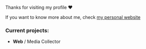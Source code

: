 Thanks for visiting my profile ❤️

If you want to know more about me, check [my personal website](https://sxdny.dev)

### Current projects:

- **Web** / Media Collector
  
